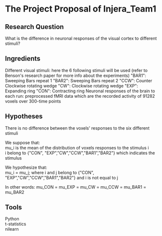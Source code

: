 # The Project Proposal of Injera_Team1
## Research Question 
What is the difference in neuronal responses of the visual cortex to different stimuli?
## Ingredients
Different visual stimuli: here the 6 following stimuli will be used (refer to Benson's research paper for more info about the experiments)
"BAR1": Sweeping Bars repeat 1
"BAR2": Sweeping Bars repeat 2
"CCW": Counter Clockwise rotating wedge
"CW": Clockwise rotating wedge
"EXP": Expanding ring
"CON": Contracting ring
Neuronal responses of the brain to each run: preprocessed fMRI data which are the recorded activity of 91282 voxels over 300-time points
## Hypotheses 
There is no difference between the voxels' responses to the six different stimuli

We suppose that:  
mu_i is the mean of the distribution of voxels responses to the stimulus i  
i belong to {"CON", "EXP","CW","CCW","BAR1","BAR2"} which indicates the stimulus

We hypothesize that:  
mu_i = mu_j; where i and j belong to {"CON", "EXP","CW","CCW","BAR1","BAR2"} and i is not equal to j

In other words: 
mu_CON = mu_EXP = mu_CW = mu_CCW = mu_BAR1 = mu_BAR2
## Tools
Python  
t-statistics  
nilearn
